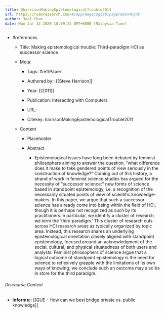 ```yaml
---
title: @harrisonMakingEpistemologicalTrouble2011
url: https://roamresearch.com/#/app/megacoglab/page/a0on4Pp4V
author: Joel Chan
date: Mon Jul 13 2020 10:09:23 GMT+0800 (Malaysia Time)
---
```


- #references

    - Title: Making epistemological trouble: Third-paradigm HCI as successor science

    - Meta:

        - Tags: #ref/Paper

        - Authored by::  [[Steve Harrison]]

        - Year: [[2011]]

        - Publication: Interacting with Computers

        - URL:

        - Citekey: harrisonMakingEpistemologicalTrouble2011

    - Content

        - Placeholder

        - Abstract

            - Epistemological issues have long been debated by feminist philosophers aiming to answer the question, “what difference does it make to take gendered points of view seriously in the construction of knowledge?” Coming out of this history, a strand of work in feminist science studies has argued for the necessity of “successor science:” new forms of science based in standpoint epistemology, i.e. a recognition of the necessarily situated points of view of scientific knowledge-makers. In this paper, we argue that such a successor science has already come into being within the field of HCI, though it is perhaps not recognized as such by its practitioners.In particular, we identify a cluster of research we term the ‘third paradigm.’ This cluster of research cuts across HCI research areas as typically organized by topic area. Instead, this research shares an underlying epistemological orientation closely aligned with standpoint epistemology, focused around an acknowledgment of the social, cultural, and physical situatedness of both users and analysts. Feminist philosophers of science argue that a logical outcome of standpoint epistemology is the need for science to reflexively grapple with the limitations of its own ways of knowing; we conclude such an outcome may also be in store for the third paradigm.

###### Discourse Context

- **Informs::** [[QUE - How can we best bridge private vs. public knowledge]]
